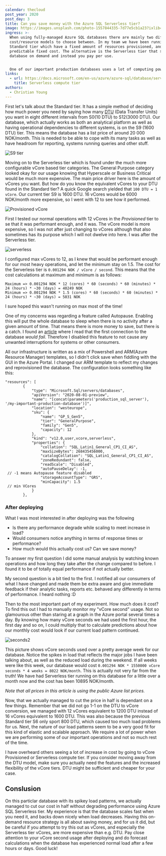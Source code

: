 ```yaml
---
calendar: thecloud
post_year: 2020
post_day: 3
title: Can you save money with the Azure SQL Serverless tier?
image: https://images.unsplash.com/photo-1557844335-7d77e5cb1a23?ixlib=rb-1.2.1&ixid=MXwxMjA3fDB8MHxwaG90by1wYWdlfHx8fGVufDB8fHw%3D&auto=format&fit=crop&w=1950&q=80
ingress: >-
  When using fully-managed Azure SQL databases there are mainly two different
  cost/resource models to choose between. In my team we have been running the
  Standard tier which have a fixed amount of resources provisioned, and thus a
  predictable fixed cost. The alternative is the Serverless tier that scales the
  database on demand and instead you pay per use.


  One of our important production databases uses a lot of computing power while performing various tasks once every morning, and then smaller sporadical load the rest of the day and night. A good fit for the Serverless tier? Could we achieve the same performance at reduced cost? Read on and I will let you in on what I figured out!
links:
  - url: https://docs.microsoft.com/en-us/azure/azure-sql/database/serverless-tier-overview
    title: Serverless compute tier
authors:
  - Christian Young
---
```

First let's talk about the Standard tier. It has a simple method of deciding how much power you need by saying how many [DTU](https://docs.microsoft.com/en-us/azure/azure-sql/database/service-tiers-dtu) (Data Transfer Units) you want in eight different intervals from S0(10 DTU) to S12(3000 DTU). Our database, which actually works as both an analytical platform as well as having operational dependencies to different systems, is on the S9 (1600 DTU) tier. This means the database has a list price of around 20 000 NOK/month. This is needed to be able to cope with its many tasks as well as have headroom for reporting, systems running queries and other stuff.

![S9 tier](https://user-images.githubusercontent.com/920028/100767431-0d206700-33fa-11eb-8c18-9a861cd5b099.PNG)

Moving on to the Serverless tier which is found under the much more configurable vCore based tier categories. The General Purpose category looked okay for our usage knowing that Hyperscale or Business Critical would be much more expensive. The main price driver here is the amount of vCores you want. But how do you know the equivalent vCores to your DTU found in the Standard tier? A quick Google search yielded that `100 DTU = 1 vCore`. Our current tier S9 is 1600 DTU. 16 vCores would be 6000 NOK/month more expensive, so I went with 12 to see how it performed.

![Provisioned vCore](https://user-images.githubusercontent.com/920028/100767340-ef530200-33f9-11eb-8bec-7a543aa40654.PNG)

First I tested our normal operations with 12 vCores in the _Provisioned_ tier to se that it was performant enough, and it was. The vCore model is more expensive, so I was not after just changing to vCores although that also sometimes has its purpose which I will not dwelve into here. I was after the Serverless tier.

![serverless](https://user-images.githubusercontent.com/920028/100769681-afd9e500-33fc-11eb-8242-060160e6d954.PNG)

I configured max vCores to 12, as I knew that would be performant enough for our most heavy operations, and let the minimum stay on 1.5. The cost for the Serverless tier is `0.001294 NOK / vCore / second`. This means that the cost calculations at maximum and minimum is as follows:
```
Maximum => 0.001294 NOK * 12 (cores) * 60 (seconds) * 60 (minutes) * 24 (hours) * ~30 (days) = 40249 NOK
Minimum => 0.001294 NOK * 1.5 (cores) * 60 (seconds) * 60 (minutes) * 24 (hours) * ~30 (days) = 5031 NOK
```
I sure hoped this wasn't running on max most of the time!

One of my concerns was regarding a feature called Autopause. Enabling this will put the whole database to sleep when there is no activity after a given amount of time. That means there is more money to save, but there is a catch. I found an [article](https://kohera.be/blog/azure-cloud/should-i-use-serverless-for-all-my-azure-sql-databases/) where I read that the first connection to the database *would fail*. Therefore I disabled this feature to not cause any unwanted interruptions for systems or other consumers.

All our infrastructure is written as a mix of Powershell and ARM(Azure Resource Manager) templates, so I didn't click save when fiddling with the GUI in the Azure Portal. I changed our ARM template to reflect my changes and reprovisioned the database. The configuration looks something like this:

```jsonnet
"resources": [
        {
            "type": "Microsoft.Sql/servers/databases",
            "apiVersion": "2020-08-01-preview",
            "name": "[concat(parameters('production_sql_server'), '/my-important-production-database')]",
            "location": "westeurope",
            "sku": {
                "name": "GP_S_Gen5",
                "tier": "GeneralPurpose",
                "family": "Gen5",
                "capacity": 12
            },
            "kind": "v12.0,user,vcore,serverless",
            "properties": {
                "collation": "SQL_Latin1_General_CP1_CI_AS",
                "maxSizeBytes": 268435456000,
                "catalogCollation": "SQL_Latin1_General_CP1_CI_AS",
                "zoneRedundant": false,
                "readScale": "Disabled",
                "autoPauseDelay": -1, // -1 means Autopause feature disabled
                "storageAccountType": "GRS",
                "minCapacity": 1.5 // min VCores
            }
        },
```

### After deploying
What I was most interested in after deploying was the following
- Is there any performance degrade while scaling to meet increase in load?
- Would consumers notice anything in terms of response times or performance?
- How much would this actually cost us? Can we save money?

To answer my first question I did some manual analysis by watching known operations and how long they take after the change compared to before. I found it to be of totally equal performance if not actually better.

My second question is a bit tied to the first. I notified all our consumers of what I have changed and made them be extra aware and give immediate feedback if their analytic tasks, reports etc. behaved any differently in terms of performance. I heard nothing :D

Then to the most important part of my experiment. How much does it cost? To find this out I had to manually monitor my "vCore second" usage. Not so glamourous other than staring at a graph in the Azure portal several times a day. By knowing how many vCore seconds we had used the first hour, the first day and so on, I could multiply that to calculate predictions about how our monthly cost would look if our current load pattern continued.
 
![seconds2](https://user-images.githubusercontent.com/920028/100775234-490bfa00-3403-11eb-8186-9dc23c68f979.PNG)

This picture shows vCore seconds used over a pretty average week for our database. Notice the spikes in load that reflects the major jobs I have been talking about, as well as the reduced load during the weekend. If all weeks were like this week, our database would cost `0.001294 NOK * 1550000 vCore seconds * 4 weeks = 8022 NOK/month`. This is actually not very far from the truth! We have had Serverless tier running on this database for a little over a month now and the cost has been 10895 NOK/month.

_Note that all prices in this article is using the public Azure list prices._

Now, that we actually managed to cut the price in half is dependant on a few things. Remember that we did not go 1-1 on the DTU to vCore conversion, we managed with 12 vCores equivalent to 1200 DTU instead of 16 vCores equivalent to 1600 DTU. This was also because the previous Standard tier S6 only sport 800 DTU, which caused too much load problems for us.
Next, the nature of our load patterns seem to be a very good fit for this kind of elastic and scalable approach. We require a lot of power when we are performing some of our important operations and not so much rest of the time.

I have overheard others seeing a lot of increase in cost by going to vCore Provisioned or Serverless compute tier. If you consider moving away from the DTU model, make sure you actually need the features and the increased flexibility of the vCore tiers. DTU might be sufficient and cheaper for your case.

## Conslusion 
On this particlar database with its spikey load patterns, we actually managed to cut our cost in half without degrading performance using Azure SQL Serverless tier. My experience is that the database scales fast when you need it, and backs down nicely when load decreases. Having this on-demand resource strategy is all about saving money, and for us it did, but be careful if you attempt to try this out as vCores, and especially the Serverless tier vCores, are more expensive than e.g. DTU. Pay close attention to your vCore second usage after deploying and do forecast calculations when the database has experienced normal load after a few hours or days. Good luck!